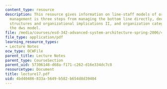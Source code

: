 ```yaml
---
content_type: resource
description: This resource gives information on line-staff models of organization,
  management is three steps from managing the bottom line directly, decision-making
  structures and organizational implications II, and organization categories from
  the dws model.
file: /media/courses/esd-342-advanced-system-architecture-spring-2006/4bd40486833a5649b582b654d8d39404_lecture17.pdf
file_type: application/pdf
learning_resource_types:
- Lecture Notes
ocw_type: OCWFile
parent_title: Lecture Notes
parent_type: CourseSection
parent_uid: 57306148-d68a-f171-c262-d16e334dc7c8
resourcetype: Document
title: lecture17.pdf
uid: 4bd40486-833a-5649-b582-b654d8d39404
---
```

